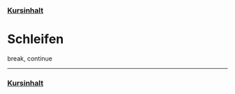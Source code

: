 ### [Kursinhalt](../README.md)

Schleifen
==========

break, continue

---

### [Kursinhalt](../README.md)